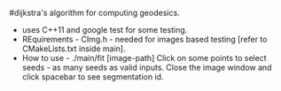 #dijkstra's algorithm for computing geodesics.

- uses C++11 and google test for some testing.
- REquirements - CImg.h - needed for images based testing [refer to CMakeLists.txt inside main]. 
- How to use - ./main/fit [image-path]
  Click on some points to select seeds - as many seeds as valid inputs.
  Close the image window and click spacebar to see segmentation id.
